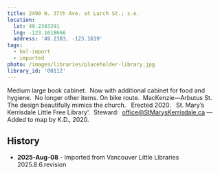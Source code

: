 ```yaml
---
title: 2490 W. 37th Ave. at Larch St.; s.e.
location:
  lat: 49.2383291
  lng: -123.1618666
  address: '49.2383, -123.1619'
tags:
  - kml-import
  - imported
photo: /images/libraries/placeholder-library.jpg
library_id: '00112'
---
```

Medium large book cabinet.  
Now with additional cabinet for food and hygiene.  No longer other items.
On bike route.  MacKenzie—Arbutus St.
The design beautifully mimics the church.  
Erected 2020.  
St. Mary’s Kerrisdale Little Free Library'.  Steward:  office@StMarysKerrisdale.ca
—Added to map by K.D., 2020.

## History
- **2025-Aug-08** - Imported from Vancouver Little Libraries 2025.8.6.revision
